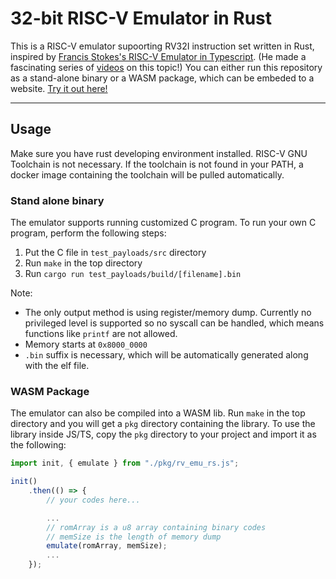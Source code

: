 # 32-bit RISC-V Emulator in Rust

This is a RISC-V emulator supoorting RV32I instruction set written in Rust, inspired by [Francis Stokes's RISC-V Emulator in Typescript](https://github.com/LowLevelJavaScript/RISC-V-Emulator). (He made a fascinating series of [videos](https://www.youtube.com/watch?v=ER7h4ZTe19A&list=PLP29wDx6QmW4sXTvFYgbHrLygqH8_oNEH) on this topic!) You can either run this repository as a stand-alone binary or a WASM package, which can be embeded to a website. [Try it out here!](https://mstmoonshine.github.io/p/rv32-emu/)

---

## Usage

Make sure you have rust developing environment installed. RISC-V GNU Toolchain is not necessary. If the toolchain is not found in your PATH, a docker image containing the toolchain will be pulled automatically.

### Stand alone binary

The emulator supports running customized C program. To run your own C program, perform the following steps:
1. Put the C file in `test_payloads/src` directory
2. Run `make` in the top directory
3. Run `cargo run test_payloads/build/[filename].bin`

Note:
- The only output method is using register/memory dump. Currently no privileged level is supported so no syscall can be handled, which means functions like `printf` are not allowed.
- Memory starts at `0x8000_0000`
- `.bin` suffix is necessary, which will be automatically generated along with the elf file.

### WASM Package

The emulator can also be compiled into a WASM lib. Run `make` in the top directory and you will get a `pkg` directory containing the library. To use the library inside JS/TS, copy the `pkg` directory to your project and import it as the following:

```javascript
import init, { emulate } from "./pkg/rv_emu_rs.js";

init()
    .then(() => {
        // your codes here...

        ...
        // romArray is a u8 array containing binary codes
        // memSize is the length of memory dump
        emulate(romArray, memSize);
        ...
    });


```